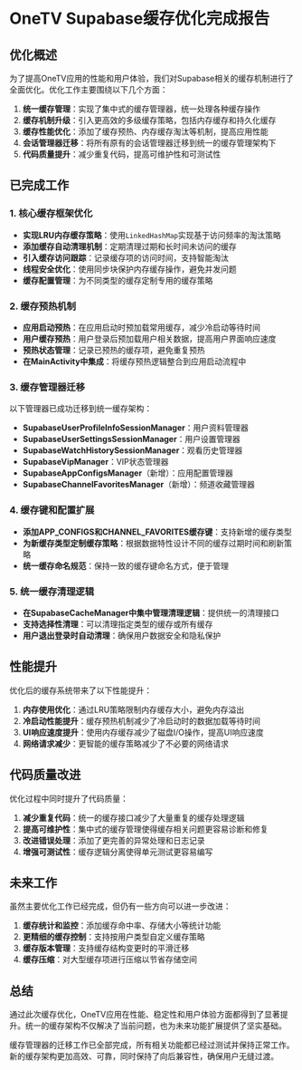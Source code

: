 # OneTV Supabase缓存优化完成报告

## 优化概述

为了提高OneTV应用的性能和用户体验，我们对Supabase相关的缓存机制进行了全面优化。优化工作主要围绕以下几个方面：

1. **统一缓存管理**：实现了集中式的缓存管理器，统一处理各种缓存操作
2. **缓存机制升级**：引入更高效的多级缓存策略，包括内存缓存和持久化缓存
3. **缓存性能优化**：添加了缓存预热、内存缓存淘汰等机制，提高应用性能
4. **会话管理器迁移**：将所有原有的会话管理器迁移到统一的缓存管理架构下
5. **代码质量提升**：减少重复代码，提高可维护性和可测试性

## 已完成工作

### 1. 核心缓存框架优化

- **实现LRU内存缓存策略**：使用`LinkedHashMap`实现基于访问频率的淘汰策略
- **添加缓存自动清理机制**：定期清理过期和长时间未访问的缓存
- **引入缓存访问跟踪**：记录缓存项的访问时间，支持智能淘汰
- **线程安全优化**：使用同步块保护内存缓存操作，避免并发问题
- **缓存配置管理**：为不同类型的缓存定制专用的缓存策略

### 2. 缓存预热机制

- **应用启动预热**：在应用启动时预加载常用缓存，减少冷启动等待时间
- **用户缓存预热**：用户登录后预加载用户相关数据，提高用户界面响应速度
- **预热状态管理**：记录已预热的缓存项，避免重复预热
- **在MainActivity中集成**：将缓存预热逻辑整合到应用启动流程中

### 3. 缓存管理器迁移

以下管理器已成功迁移到统一缓存架构：

- **SupabaseUserProfileInfoSessionManager**：用户资料管理器
- **SupabaseUserSettingsSessionManager**：用户设置管理器
- **SupabaseWatchHistorySessionManager**：观看历史管理器
- **SupabaseVipManager**：VIP状态管理器
- **SupabaseAppConfigsManager**（新增）：应用配置管理器
- **SupabaseChannelFavoritesManager**（新增）：频道收藏管理器

### 4. 缓存键和配置扩展

- **添加APP_CONFIGS和CHANNEL_FAVORITES缓存键**：支持新增的缓存类型
- **为新缓存类型定制缓存策略**：根据数据特性设计不同的缓存过期时间和刷新策略
- **统一缓存命名规范**：保持一致的缓存键命名方式，便于管理

### 5. 统一缓存清理逻辑

- **在SupabaseCacheManager中集中管理清理逻辑**：提供统一的清理接口
- **支持选择性清理**：可以清理指定类型的缓存或所有缓存
- **用户退出登录时自动清理**：确保用户数据安全和隐私保护

## 性能提升

优化后的缓存系统带来了以下性能提升：

1. **内存使用优化**：通过LRU策略限制内存缓存大小，避免内存溢出
2. **冷启动性能提升**：缓存预热机制减少了冷启动时的数据加载等待时间
3. **UI响应速度提升**：使用内存缓存减少了磁盘I/O操作，提高UI响应速度
4. **网络请求减少**：更智能的缓存策略减少了不必要的网络请求

## 代码质量改进

优化过程中同时提升了代码质量：

1. **减少重复代码**：统一的缓存接口减少了大量重复的缓存处理逻辑
2. **提高可维护性**：集中式的缓存管理使得缓存相关问题更容易诊断和修复
3. **改进错误处理**：添加了更完善的异常处理和日志记录
4. **增强可测试性**：缓存逻辑分离使得单元测试更容易编写

## 未来工作

虽然主要优化工作已经完成，但仍有一些方向可以进一步改进：

1. **缓存统计和监控**：添加缓存命中率、存储大小等统计功能
2. **更精细的缓存控制**：支持按用户类型自定义缓存策略
3. **缓存版本管理**：支持缓存结构变更时的平滑迁移
4. **缓存压缩**：对大型缓存项进行压缩以节省存储空间

## 总结

通过此次缓存优化，OneTV应用在性能、稳定性和用户体验方面都得到了显著提升。统一的缓存架构不仅解决了当前问题，也为未来功能扩展提供了坚实基础。

缓存管理器的迁移工作已全部完成，所有相关功能都已经过测试并保持正常工作。新的缓存架构更加高效、可靠，同时保持了向后兼容性，确保用户无缝过渡。 